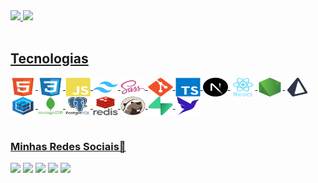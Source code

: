 <div>
  <a href="https://github.com/Luciano-gOliveira">
  <img height="180em" src="https://github-readme-stats.vercel.app/api?username=Luciano-gOliveira&show_icons=true&theme=tokyonight&include_all_commits=true&count_private=true"/>
  <img height="180em" src="https://github-readme-stats.vercel.app/api/top-langs/?username=Luciano-gOliveira&layout=compact&langs_count=6&theme=tokyonight"/>
</div>
<div style="display: inline_block"><br>
  <h2>Tecnologias</h2>
  <img align="center" alt="HTML" height="30" width="40" src="https://raw.githubusercontent.com/devicons/devicon/master/icons/html5/html5-original.svg">
  <img align="center" alt="CSS" height="30" width="40" src="https://raw.githubusercontent.com/devicons/devicon/master/icons/css3/css3-original.svg">
  <img align="center" alt="Js" height="30" width="40" src="https://raw.githubusercontent.com/devicons/devicon/master/icons/javascript/javascript-plain.svg">
  <img align="center" alt="Js" height="30" width="40" src="https://github.com/devicons/devicon/blob/master/icons/tailwindcss/tailwindcss-original.svg">
  <img align="center" alt="Js" height="30" width="40" src="https://github.com/devicons/devicon/blob/master/icons/sass/sass-original.svg">
  <img align="center" alt="Js" height="30" width="40" src="https://github.com/devicons/devicon/blob/master/icons/git/git-original.svg">
  <img align="center" alt="Js" height="30" width="40" src="https://github.com/devicons/devicon/blob/master/icons/typescript/typescript-original.svg">
  <img align="center" alt="CSS" height="30" width="40" src="https://github.com/devicons/devicon/blob/master/icons/nextjs/nextjs-original.svg">
  <img align="center" alt="CSS" height="30" width="40" src="https://github.com/devicons/devicon/blob/master/icons/react/react-original-wordmark.svg">
  <img align="center" alt="CSS" height="30" width="40" src="https://github.com/devicons/devicon/blob/master/icons/nodejs/nodejs-original.svg">
  <img align="center" alt="CSS" height="30" width="40" src="https://github.com/devicons/devicon/blob/master/icons/prisma/prisma-original.svg">
  <img align="center" alt="CSS" height="30" width="40" src="https://github.com/devicons/devicon/blob/master/icons/sequelize/sequelize-original.svg">
  <img align="center" alt="CSS" height="30" width="40" src="https://github.com/devicons/devicon/blob/master/icons/mongodb/mongodb-plain-wordmark.svg">
  <img align="center" alt="CSS" height="30" width="40" src="https://github.com/devicons/devicon/blob/master/icons/postgresql/postgresql-original-wordmark.svg">
  <img align="center" alt="CSS" height="30" width="40" src="https://github.com/devicons/devicon/blob/master/icons/redis/redis-original-wordmark.svg">
  <img align="center" alt="CSS" height="30" width="40" src="https://github.com/devicons/devicon/blob/master/icons/dbeaver/dbeaver-original.svg">
  <img align="center" alt="CSS" height="30" width="40" src="https://github.com/devicons/devicon/blob/master/icons/supabase/supabase-original.svg">
  <img align="center" alt="CSS" height="30" width="40" src="https://github.com/devicons/devicon/blob/master/icons/faunadb/faunadb-original.svg">
  
</div>
 
 <br>
 
  ### Minhas Redes Sociais👾
 
<div> 
  <a href="" target="_blank"><img src="https://img.shields.io/badge/YouTube-FF0000?style=for-the-badge&logo=youtube&logoColor=white" target="_blank"></a>
  <a href="" target="_blank"><img src="https://img.shields.io/badge/-Instagram-%23E4405F?style=for-the-badge&logo=instagram&logoColor=white" target="_blank"></a>
 <a href="" target="_blank"><img src="https://img.shields.io/badge/Discord-7289DA?style=for-the-badge&logo=discord&logoColor=white" target="_blank"></a> 
  <a href = ""><img src="https://img.shields.io/badge/-Gmail-%23333?style=for-the-badge&logo=gmail&logoColor=white" target="_blank"></a>
  <a href="" target="_blank"><img src="https://img.shields.io/badge/-LinkedIn-%230077B5?style=for-the-badge&logo=linkedin&logoColor=white" target="_blank"></a>

</div>
